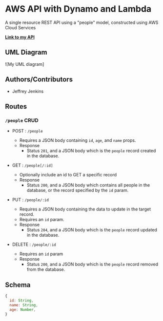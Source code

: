 # AWS API with Dynamo and Lambda

A single resource REST API using a "people" model, constructed using AWS Cloud Services

[**Link to my API**](https://m93jyhzd5c.execute-api.us-west-2.amazonaws.com/Dev)

## UML Diagram

![My UML diagram]

## Authors/Contributors

- Jeffrey Jenkins

## Routes

### `/people` CRUD

- POST : `/people`
  - Requires a JSON body containing `id`, `age`, and `name` props.
  - Response
    - Status `201`, and a JSON body which is the `people` record created in the database.

- GET : `/people[/:id]`
  - Optionally include an id to GET a specific record
  - Response
    - Status `200`, and a JSON body which contains all people in the database, or the record specified by the `id` param.
- PUT : `/people/:id`
  - Requires a JSON body containing the data to update in the target record.
  - Requires an `id` param.
  - Response
    - Status `204`, and a JSON body which is the `people` record updated in the database.

- DELETE : `/people/:id`
  - Requires an `id` param
  - Response
    - Status `200`, and a JSON body which is the `people` record removed from the database.

## Schema

```js
{
  id: String,
  name: String,
  age: Number,
}
```
<!-- # S3 and Lambda

An AWS Lambda function for storing an image's metadata to S3. When an .jpg image is uploaded to a hooked-up S3 bucket, this Lambda function will add metadata about the image to a manifest file called `images.json`. If an image with the same filename as a previous/existing image is uploaded, the manifest data will be updated in place.

Since the image metadata was never meant to store duplicates and it had to be stored as JSON (serializable data only), I decided to forgo the instructions to use an object array and instead I used an object-containing-objects. This resulted in cleaner code. It does not need conditional logic to add or update an entry, instead combining the spread operator and object literal behavior to do so.

## [**Link to `images.json` on S3**](https://jjtech-images.s3.us-west-2.amazonaws.com/images.json)

## UML Diagram

![My S3 and Lambda Diagram](lab-16-uml.jpg)

## Authors/Contributors

- Jeffrey Jenkins

## Credits/References

- I used these resources to learn how to put objects into to S3
  - [StackOverflow thread](https://stackoverflow.com/questions/40188287/aws-lambda-function-write-to-s3)
  - [Medium article](https://medium.com/swlh/upload-to-aws-s3-using-a-node-js-script-or-aws-lambda-e1877960bcea)

## Manifest Format

The `images.json` stores the image metadata in the following format (when processed with `JSON.parse()`):

```js
{
  'mountains.jpg': { // image record key, which is the same as the filename
    imageKey: 'mountains.jpg', // filename
    imageSize: '300000', // image size in bytes
    imageLastUpdated: '1970-01-01T00:00:00.000Z', // ISO 8601 timestamp
  },
  'lakes.jpg': { 
    imageKey: 'lakes.jpg',
    imageSize: '450000',
    imageLastUpdated: '1971-01-01T00:00:00.000Z',
  },
}
```
 -->